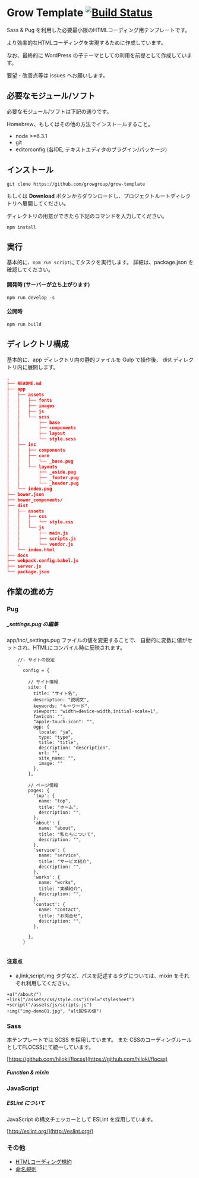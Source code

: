 # Grow Template [![Build Status](https://travis-ci.org/growgroup/grow-template.svg?branch=master)](https://travis-ci.org/growgroup/grow-template)

Sass & Pug を利用した必要最小限のHTMLコーディング用テンプレートです。

より効率的なHTMLコーディングを実現するために作成しています。

なお、最終的に WordPress の子テーマとしての利用を前提として作成しています。

要望・改善点等は issues へお願いします。

## 必要なモジュール/ソフト

必要なモジュール/ソフトは下記の通りです。

Homebrew、もしくはその他の方法でインストールすること。

* node >=6.3.1
* git
* editorconfig (各IDE, テキストエディタのプラグイン/パッケージ)

## インストール

```shell
git clone https://github.com/growgroup/grow-template
```

もしくは **Download** ボタンからダウンロードし、プロジェクトルートディレクトリへ展開してください。

ディレクトリの用意ができたら下記のコマンドを入力してください。

```shell
npm install
```

## 実行
基本的に、```npm run script```にてタスクを実行します。
詳細は、package.json を確認してください。

#### 開発時 (サーバーが立ち上がります)
```
npm run develop -s
```

#### 公開時
```
npm run build
```

## ディレクトリ構成

基本的に、app ディレクトリ内の静的ファイルを Gulp で操作後、
dist ディレクトリ内に展開します。

```json
.
├── README.md
├── app
│   ├── assets
│   │   ├── fonts
│   │   ├── images
│   │   ├── js
│   │   └── scss
│   │       ├── base
│   │       ├── components
│   │       ├── layout
│   │       └── style.scss
│   ├── inc
│   │   ├── components
│   │   ├── core
│   │   │   └── _base.pug
│   │   └── layouts
│   │       ├── _aside.pug
│   │       ├── _footer.pug
│   │       └── _header.pug
│   └── index.pug
├── bower.json
├── bower_components/
├── dist
│   ├── assets
│   │   ├── css
│   │   │   └── style.css
│   │   └── js
│   │       ├── main.js
│   │       ├── scripts.js
│   │       └── vendor.js
│   └── index.html
├── docs
├── webpack.config.babel.js
├── server.js
└── package.json

```

## 作業の進め方

### Pug

##### _settings.pug の編集

app/inc/_settings.pug ファイルの値を変更することで、
自動的に変数に値がセットされ、HTMLにコンパイル時に反映されます。

```pug
    //- サイトの設定
    -
      config = {

        // サイト情報
        site: {
          title: "サイト名",
          description: "説明文",
          keywords: "キーワード",
          viewport: "width=device-width,initial-scale=1",
          favicon: "",
          "apple-touch-icon": "",
          ogp: {
            locale: "ja",
            type: "type",
            title: "title",
            description: "description",
            url: "",
            site_name: "",
            image: ""
          },
        },

        // ページ情報
        pages: {
          'top': {
            name: "top",
            title: "ホーム",
            description: "",
          },
          'about': {
            name: "about",
            title: "私たちについて",
            description: "",
          },
          'service': {
            name: "service",
            title: "サービス紹介",
            description: "",
          },
          'works': {
            name: "works",
            title: "実績紹介",
            description: "",
          },
          'contact': {
            name: "contact",
            title: "お問合せ",
            description: "",
          },

        },
      }


```

#### 注意点

* a,link,script,img タグなど、パスを記述するタグについては、mixin をそれぞれ利用してください。

```pug
+a("/about/")
+link("/assets/css/style.css")(rel="stylesheet")
+script("/assets/js/scripts.js")
+img("img-demo01.jpg", "alt属性の値")
```

### Sass

本テンプレートでは SCSS を採用しています。
また CSSのコーディングルールとしてFLOCSSにて統一しています。

[https://github.com/hiloki/flocss](https://github.com/hiloki/flocss)


##### Function & mixin


### JavaScript

##### ESLint について

JavaScript の構文チェッカーとして ESLint を採用しています。

[http://eslint.org/](http://eslint.org/)

### その他

* [HTMLコーディング規約](docs/RULES_HTML_CODING.md)
* [命名規則](docs/RULES_NAMING.md)

